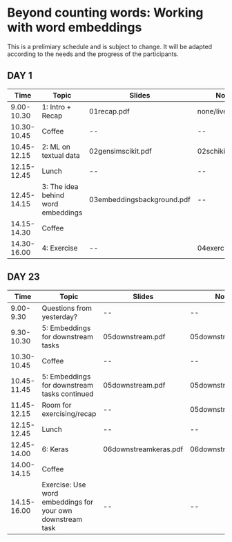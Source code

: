 # Beyond counting words: Working with word embeddings

This is a prelimiary schedule and is subject to change. 
It will be adapted according to the needs and the progress of the participants.

## DAY 1

|Time|Topic|Slides|Notebooks|
|-|-|-|-|
| 9.00-10.30 | 1: Intro + Recap | 01recap.pdf | none/live  |
| 10.30-10.45 | Coffee  |  --  | -- |
| 10.45-12.15 | 2: ML on textual data | 02gensimscikit.pdf  | 02schikitgensim.ipynb |
| 12.15-12.45 | Lunch | -- | -- |
| 12.45-14.15 | 3: The idea behind word embeddings | 03embeddingsbackground.pdf | -- |
| 14.15-14.30 | Coffee |
| 14.30-16.00 | 4: Exercise | -- | 04exercise.ipynb |


## DAY 23

|Time|Topic|Slides|Notebooks|
|-|-|-|-|
| 9.00-9.30 | Questions from yesterday?|  -- | --  
| 9.30-10.30 | 5: Embeddings for downstream tasks | 05downstream.pdf | 05downstream.ipynb| 
| 10.30-10.45 | Coffee  |  --  | -- |
| 10.45-11.45 | 5: Embeddings for downstream tasks continued | 05downstream.pdf | 05downstream.ipynb| 
| 11.45-12.15 | Room for exercising/recap | -- | 05downstream.ipynb| 
| 12.15-12.45 | Lunch | -- | -- |
| 12.45-14.00 | 6: Keras | 06downstreamkeras.pdf | 06downstreamkeras.ipynb |
| 14.00-14.15 | Coffee |
| 14.15-16.00 | Exercise: Use word embeddings for your own downstream task  | -- | -- |


